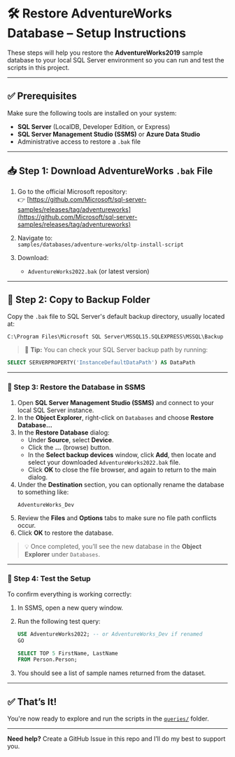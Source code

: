 # 🛠️ Restore AdventureWorks Database – Setup Instructions

These steps will help you restore the **AdventureWorks2019** sample database to your local SQL Server environment so you can run and test the scripts in this project.

---

## ✅ Prerequisites

Make sure the following tools are installed on your system:

- **SQL Server** (LocalDB, Developer Edition, or Express)
- **SQL Server Management Studio (SSMS)** or **Azure Data Studio**
- Administrative access to restore a `.bak` file

---

## 📥 Step 1: Download AdventureWorks `.bak` File

1. Go to the official Microsoft repository:  
   👉 [https://github.com/Microsoft/sql-server-samples/releases/tag/adventureworks](https://github.com/Microsoft/sql-server-samples/releases/tag/adventureworks)

2. Navigate to:  
   `samples/databases/adventure-works/oltp-install-script`

3. Download:  
   - `AdventureWorks2022.bak` (or latest version)

---

## 📂 Step 2: Copy to Backup Folder

Copy the `.bak` file to SQL Server's default backup directory, usually located at:

```
C:\Program Files\Microsoft SQL Server\MSSQL15.SQLEXPRESS\MSSQL\Backup
```

> 🔎 **Tip:** You can check your SQL Server backup path by running:
```sql
SELECT SERVERPROPERTY('InstanceDefaultDataPath') AS DataPath
```

---

### 🧱 Step 3: Restore the Database in SSMS

1. Open **SQL Server Management Studio (SSMS)** and connect to your local SQL Server instance.
2. In the **Object Explorer**, right-click on `Databases` and choose **Restore Database...**
3. In the **Restore Database** dialog:
   - Under **Source**, select **Device**.
   - Click the **...** (browse) button.
   - In the **Select backup devices** window, click **Add**, then locate and select your downloaded `AdventureWorks2022.bak` file.
   - Click **OK** to close the file browser, and again to return to the main dialog.
4. Under the **Destination** section, you can optionally rename the database to something like:
   ```
   AdventureWorks_Dev
   ```
5. Review the **Files** and **Options** tabs to make sure no file path conflicts occur.
6. Click **OK** to restore the database.

> 💡 Once completed, you’ll see the new database in the **Object Explorer** under `Databases`.

---

### 🧪 Step 4: Test the Setup

To confirm everything is working correctly:

1. In SSMS, open a new query window.
2. Run the following test query:

   ```sql
   USE AdventureWorks2022; -- or AdventureWorks_Dev if renamed
   GO

   SELECT TOP 5 FirstName, LastName
   FROM Person.Person;
   ```

3. You should see a list of sample names returned from the dataset.

---

## ✅ That’s It!

You're now ready to explore and run the scripts in the [`queries/`](../queries/) folder.

---

**Need help?** Create a GitHub Issue in this repo and I’ll do my best to support you.
